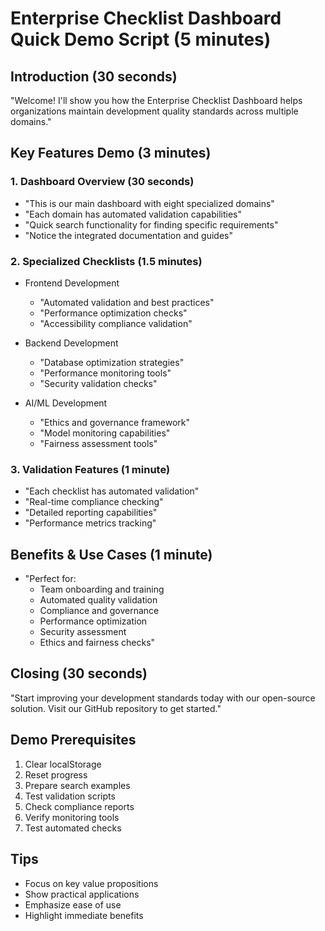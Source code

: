 # Enterprise Checklist Dashboard Quick Demo Script (5 minutes)

## Introduction (30 seconds)

"Welcome! I'll show you how the Enterprise Checklist Dashboard helps organizations maintain development quality standards across multiple domains."

## Key Features Demo (3 minutes)

### 1. Dashboard Overview (30 seconds)

- "This is our main dashboard with eight specialized domains"
- "Each domain has automated validation capabilities"
- "Quick search functionality for finding specific requirements"
- "Notice the integrated documentation and guides"

### 2. Specialized Checklists (1.5 minutes)

- Frontend Development

  - "Automated validation and best practices"
  - "Performance optimization checks"
  - "Accessibility compliance validation"

- Backend Development

  - "Database optimization strategies"
  - "Performance monitoring tools"
  - "Security validation checks"

- AI/ML Development
  - "Ethics and governance framework"
  - "Model monitoring capabilities"
  - "Fairness assessment tools"

### 3. Validation Features (1 minute)

- "Each checklist has automated validation"
- "Real-time compliance checking"
- "Detailed reporting capabilities"
- "Performance metrics tracking"

## Benefits & Use Cases (1 minute)

- "Perfect for:
  - Team onboarding and training
  - Automated quality validation
  - Compliance and governance
  - Performance optimization
  - Security assessment
  - Ethics and fairness checks"

## Closing (30 seconds)

"Start improving your development standards today with our open-source solution. Visit our GitHub repository to get started."

## Demo Prerequisites

1. Clear localStorage
2. Reset progress
3. Prepare search examples
4. Test validation scripts
5. Check compliance reports
6. Verify monitoring tools
7. Test automated checks

## Tips

- Focus on key value propositions
- Show practical applications
- Emphasize ease of use
- Highlight immediate benefits
